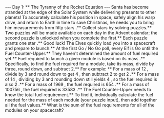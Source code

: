 --- Day 1: ** The Tyranny of the Rocket Equation ---
Santa has become stranded at the edge of the Solar System while delivering presents to other planets! To accurately calculate his position in space, safely align his warp drive, and return to Earth in time to save Christmas, he needs you to bring him
measurements
from
fifty stars
.**
Collect stars by solving puzzles.**  Two puzzles will be made available on each day in the Advent calendar; the second puzzle is unlocked when you complete the first.**  Each puzzle grants
one star
.** Good luck!
The Elves quickly load you into a spacecraft and prepare to launch.**
At the first Go / No Go poll, every Elf is Go until the Fuel Counter-Upper.**  They haven't determined the amount of fuel required yet.**
Fuel required to launch a given
module
is based on its
mass
.**  Specifically, to find the fuel required for a module, take its mass, divide by three, round down, and subtract 2.**
For example: **
For a mass of
12
, divide by 3 and round down to get
4
, then subtract 2 to get
2
.**
For a mass of
14
, dividing by 3 and rounding down still yields
4
, so the fuel required is also
2
.**
For a mass of
1969
, the fuel required is
654
.**
For a mass of
100756
, the fuel required is
33583
.**
The Fuel Counter-Upper needs to know the total fuel requirement.**  To find it, individually calculate the fuel needed for the mass of each module (your puzzle input), then add together all the fuel values.**
What is the sum of the fuel requirements
for all of the modules on your spacecraft?